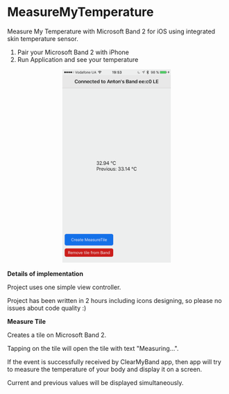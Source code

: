 # MeasureMyTemperature
Measure My Temperature with Microsoft Band 2 for iOS using integrated skin temperature sensor.

1. Pair your Microsoft Band 2 with iPhone
2. Run Application and see your temperature

<center><img src="MeasureMyTemperature/Screenshots/1.png?raw=true" alt="User Interface" width="250"></center>


**Details of implementation**

Project uses one simple view controller.

Project has been written in 2 hours including icons designing, so please no issues about code quality :)

**Measure Tile**

Creates a tile on Microsoft Band 2.

Tapping on the tile will open the tile with text "Measuring...".

If the event is successfully received by ClearMyBand app, then app will try to measure the temperature of your body and display it on a screen.

Current and previous values will be displayed simultaneously.
